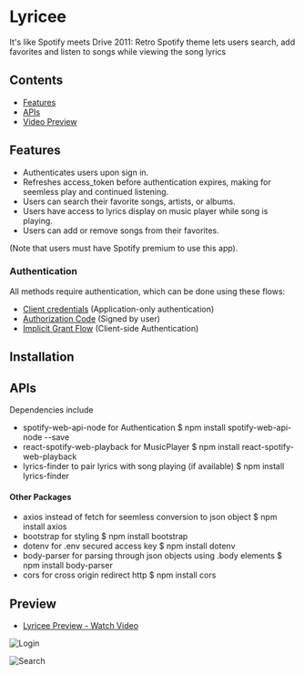 # Lyricee
It's like Spotify meets Drive 2011: Retro Spotify theme lets users search, add favorites and listen to songs while viewing the song lyrics

## Contents
* [Features](#features)
* [APIs](#APIs)
* [Video Preview](#preview)

## Features
* Authenticates users upon sign in.
* Refreshes access_token before authentication expires, making for seemless play and continued listening.
* Users can search their favorite songs, artists, or albums.
* Users have access to lyrics display on music player while song is playing.
* Users can add or remove songs from their favorites.

(Note that users must have Spotify premium to use this app).


### Authentication

All methods require authentication, which can be done using these flows:

* [Client credentials](https://developer.spotify.com/documentation/general/guides/authorization/client-credentials/) (Application-only authentication)
* [Authorization Code](https://developer.spotify.com/documentation/general/guides/authorization/) (Signed by user)
* [Implicit Grant Flow](https://developer.spotify.com/documentation/general/guides/authorization/implicit-grant/) (Client-side Authentication)


## Installation

## APIs
Dependencies include
* spotify-web-api-node for Authentication
$ npm install spotify-web-api-node --save
* react-spotify-web-playback for MusicPlayer
$ npm install react-spotify-web-playback
* lyrics-finder to pair lyrics with song playing (if available)
$ npm install lyrics-finder


#### Other Packages
* axios instead of fetch for seemless conversion to json object
$ npm install axios
* bootstrap for styling
$ npm install bootstrap
* dotenv for .env secured access key
$ npm install dotenv
* body-parser for parsing through json objects using .body elements
$ npm install body-parser
* cors for cross origin redirect http
$ npm install cors


## Preview
* [Lyricee Preview - Watch Video](https://www.loom.com/share/83c6b9ab24bf41a3b03908517933ab15)

![Login](https://user-images.githubusercontent.com/57193454/224539522-103b423d-d42a-400d-bfea-89d8f744ba2b.gif)

![Search](https://user-images.githubusercontent.com/57193454/224539563-c398b6ec-b425-4838-8abe-a5a5f838b2dd.gif)


